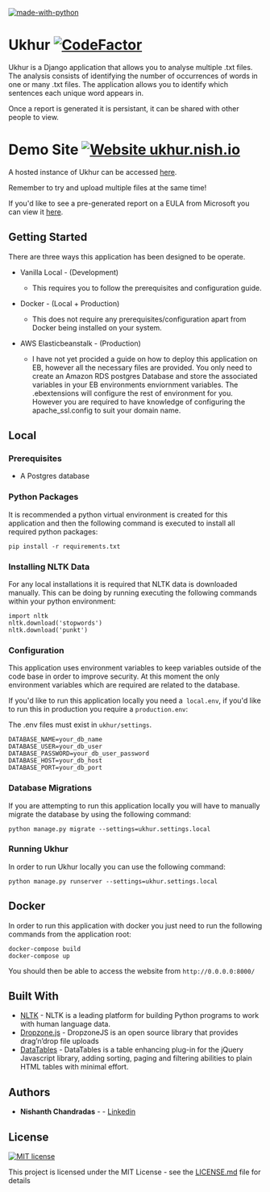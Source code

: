 
[![made-with-python](https://img.shields.io/badge/Made%20with-Python-1f425f.svg)](https://www.python.org/)

# Ukhur [![CodeFactor](https://www.codefactor.io/repository/github/nishanthc/ukhur/badge)](https://www.codefactor.io/repository/github/snishanthc/ukhur)


Ukhur is a Django application that allows you to analyse multiple .txt files. The analysis consists of identifying the
 number of occurrences of words in one or many .txt files. The application allows you to identify which sentences
 each unique word appears in.
 
 Once a report is generated it is persistant, it can be shared with other people to view.
 
# Demo Site [![Website ukhur.nish.io](https://img.shields.io/website-up-down-green-red/http/ukhur.nish.io.svg)](http://ukhur.nish.io/)


A hosted instance of Ukhur can be accessed [here](http://ukhur.nish.io).

Remember to try and upload multiple files at the same time!
 
 If you'd like to see a pre-generated report on a EULA from Microsoft you can view it [here](https://ukhur.nish.io/report/f199d881-5a5e-47be-9c47-ba84f54766ad/).
 
 
## Getting Started

There are three ways this application has been designed to be operate.

* Vanilla Local - (Development)
    * This requires you to follow the prerequisites and configuration guide.
    
* Docker - (Local + Production) 
    * This does not require any prerequisites/configuration apart from Docker being installed on your system.

* AWS Elasticbeanstalk - (Production)
    * I have not yet procided a guide on how to deploy this application on EB, however all the necessary files are provided. You only need to create an Amazon RDS postgres Database and store the associated variables in your EB environments enviornment variables. 
    The .ebextensions will configure the rest of environment for you.
     However you are required to have knowledge of configuring the apache_ssl.config to suit your domain name.

## Local 

### Prerequisites

* A Postgres database
### Python Packages

It is recommended a python virtual environment is created for this application and then the following
command is executed to install all required python packages:

```
pip install -r requirements.txt
```

### Installing NLTK Data

For any local installations it is required that NLTK data is downloaded manually. This can be doing by running executing the following commands within your python environment:

```
import nltk
nltk.download('stopwords')
nltk.download('punkt')
```

### Configuration

This application uses environment variables to keep variables outside of the code base in order to improve security.
At this moment the only environment variables which are required are related to the database.

If you'd like to run this application locally you need a` local.env`, if you'd like to run this in
 production you require a `production.env`:

The .env files must exist in `ukhur/settings`.
 
```
DATABASE_NAME=your_db_name
DATABASE_USER=your_db_user
DATABASE_PASSWORD=your_db_user_password
DATABASE_HOST=your_db_host
DATABASE_PORT=your_db_port
```

### Database Migrations

If you are attempting to run this application locally you will have to manually migrate the database by using the following command:

```
python manage.py migrate --settings=ukhur.settings.local
```

### Running Ukhur

In order to run Ukhur locally you can use the following command:
```
python manage.py runserver --settings=ukhur.settings.local
```

## Docker

In order to run this application with docker you just need to run the following commands from the application root:

``` 
docker-compose build
docker-compose up
```

You should then be able to access the website from `http://0.0.0.0:8000/`

## Built With

* [NLTK](http://www.dropwizard.io/1.0.2/docs/) - NLTK is a leading platform for building Python programs to work with human language data.
* [Dropzone.js](http://www.dropwizard.io/1.0.2/docs/) - DropzoneJS is an open source library that provides
 drag’n’drop file uploads 
 * [DataTables](http://www.dropwizard.io/1.0.2/docs/) - DataTables is a table enhancing plug-in for the jQuery Javascript library, adding sorting, paging and filtering abilities to plain HTML tables with minimal effort.
## Authors

* **Nishanth Chandradas** - - [Linkedin](https://www.linkedin.com/in/nishanthchandradas/)


## License 

[![MIT license](https://img.shields.io/badge/License-MIT-blue.svg)](https://lbesson.mit-license.org/)

This project is licensed under the MIT License - see the [LICENSE.md](LICENSE.md) file for details



